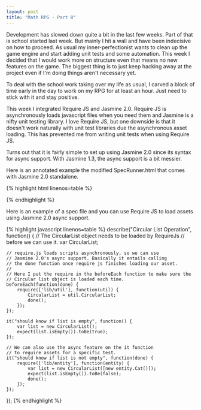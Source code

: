 ```yaml
---
layout: post
title: "Math RPG - Part 8"
---
```


Development has slowed down quite a bit in the last few weeks. Part of that is school started last week. But mainly I hit a wall and have been indecisive on how to proceed. As usual my inner-perfectionist wants to clean up the game engine and start adding unit tests and some automation. This week I decided that I would work more on structure even that means no new features on the game. The biggest thing is to just keep hacking away at the project even if I'm doing things aren't necessary yet.

To deal with the school work taking over my life as usual, I carved a block of time early in the day to work on my RPG for at least an hour. Just need to stick with it and stay positive.

This week I integrated Require JS and Jasmine 2.0. Require JS is asynchronously loads javascript files when you need them and Jasmine is a nifty unit testing library. I love Require JS, but one downside is that it doesn't work naturally with unit test libraries due the asynchronous asset loading. This has prevented me from writing unit tests when using Require JS.

Turns out that it is fairly simple to set up using Jasmine 2.0 since its syntax for async support. With Jasmine 1.3, the async support is a bit messier.


Here is an annotated example the modified SpecRunner.html that comes with Jasmine 2.0 standalone.

{% highlight html linenos=table %}
<!DOCTYPE HTML>
<html>
<head>
  <meta http-equiv="Content-Type" content="text/html; charset=UTF-8">
  <title>Jasmine Spec Runner v2.0.0</title>

  <link rel="shortcut icon" type="image/png" href="lib/jasmine-2.0.0/jasmine_favicon.png">
  <link rel="stylesheet" type="text/css" href="lib/jasmine-2.0.0/jasmine.css">

  <!--
  Notice that I just load Jasmine normally
  -->
  <script type="text/javascript" src="lib/jasmine-2.0.0/jasmine.js"></script>
  <script type="text/javascript" src="lib/jasmine-2.0.0/jasmine-html.js"></script>
  <script type="text/javascript" src="lib/jasmine-2.0.0/boot.js"></script>

  <!--
  Here we load require.js but we do not use data-main. Instead we will load the
  the specs separately. In short we need to load the spec files synchronously for this
  to work.
  -->
  <script type="text/javascript" src="js/vendor/require.min.js"></script>

  <!--
  I put my require js config inline for simplicity
  -->
  <script type="text/javascript">
    require.config({
      baseUrl: 'js',
      shim: {
          'underscore': {
              exports: '_'
          },
          'react': {
              exports: 'React'
          }
      },
      paths: {
          jquery: 'vendor/jquery.min',
          underscore: 'vendor/underscore.min',
          react: 'vendor/react.min'
      }
    });
  </script>

  <!--
  I put my spec files here
  -->
  <script type="text/javascript" src="spec/a-spec.js"></script>
  <script type="text/javascript" src="spec/some-other-spec.js"></script>
</head>

<body>
</body>
</html>
{% endhighlight %}

Here is an example of a spec file and you can use Require JS to load assets using Jasmine 2.0 async support.

{% highlight javascript linenos=table %}
describe("Circular List Operation", function() {
    // The CircularList object needs to be loaded by RequireJs
    // before we can use it.
    var CircularList;

    // require.js loads scripts asynchronously, so we can use
    // Jasmine 2.0's async support. Basically it entails calling
    // the done function once require js finishes loading our asset.
    //
    // Here I put the require in the beforeEach function to make sure the
    // Circular list object is loaded each time.
    beforeEach(function(done) {
        require(['lib/util'], function(util) {
            CircularList = util.CircularList;
            done();
        });
    });

    it("should know if list is empty", function() {
        var list = new CircularList();
        expect(list.isEmpty()).toBe(true);
    });

    // We can also use the async feature on the it function
    // to require assets for a specific test.
    it("should know if list is not empty", function(done) {
        require(['lib/entity'], function(entity) {
            var list = new CircularList([new entity.Cat()]);
            expect(list.isEmpty()).toBe(false);
            done();
        });
    });
});
{% endhighlight %}
